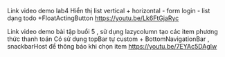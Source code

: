 Link video demo lab4 
Hiển thị list vertical + horizontal - form login - list dạng todo +FloatActingButton
https://youtu.be/Lk6FtGjaRyc

Link video demo bài tập buổi 5 , sử dụng lazycolumn tạo các item phương thức thanh toán 
Có sử dụng topBar tự custom + BottomNavigationBar , snackbarHost để thông báo khi chọn item 
https://youtu.be/7EYAc5DAgIw
